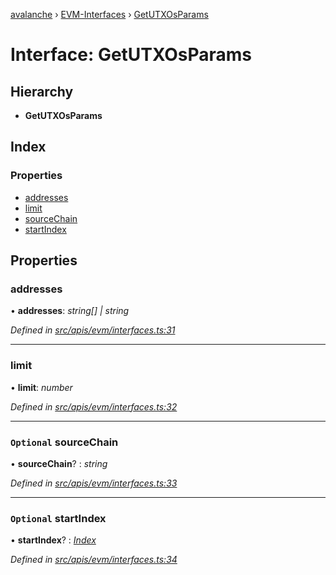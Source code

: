 [avalanche](../README.md) › [EVM-Interfaces](../modules/evm_interfaces.md) › [GetUTXOsParams](evm_interfaces.getutxosparams.md)

# Interface: GetUTXOsParams

## Hierarchy

* **GetUTXOsParams**

## Index

### Properties

* [addresses](evm_interfaces.getutxosparams.md#addresses)
* [limit](evm_interfaces.getutxosparams.md#limit)
* [sourceChain](evm_interfaces.getutxosparams.md#optional-sourcechain)
* [startIndex](evm_interfaces.getutxosparams.md#optional-startindex)

## Properties

###  addresses

• **addresses**: *string[] | string*

*Defined in [src/apis/evm/interfaces.ts:31](https://github.com/ava-labs/avalanchejs/blob/8c220c6/src/apis/evm/interfaces.ts#L31)*

___

###  limit

• **limit**: *number*

*Defined in [src/apis/evm/interfaces.ts:32](https://github.com/ava-labs/avalanchejs/blob/8c220c6/src/apis/evm/interfaces.ts#L32)*

___

### `Optional` sourceChain

• **sourceChain**? : *string*

*Defined in [src/apis/evm/interfaces.ts:33](https://github.com/ava-labs/avalanchejs/blob/8c220c6/src/apis/evm/interfaces.ts#L33)*

___

### `Optional` startIndex

• **startIndex**? : *[Index](common_interfaces.index.md)*

*Defined in [src/apis/evm/interfaces.ts:34](https://github.com/ava-labs/avalanchejs/blob/8c220c6/src/apis/evm/interfaces.ts#L34)*
